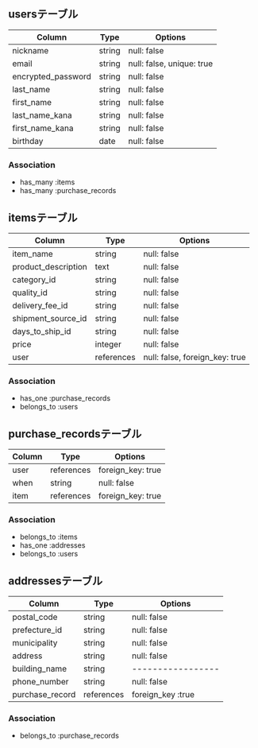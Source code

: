 ## usersテーブル

|   Column          |Type  |  Options                |
|-------------------|------|-------------------------|
|nickname           |string|null: false              |
|email              |string|null: false, unique: true|
|encrypted_password |string|null: false              |
|last_name          |string|null: false              |
|first_name         |string|null: false              |
|last_name_kana     |string|null: false              |
|first_name_kana    |string|null: false              |
|birthday           |date  |null: false              |

### Association
- has_many :items
- has_many :purchase_records


## itemsテーブル

|Column              |Type       |Options                       |
|--------------------|-----------|------------------------------|
|item_name           |string     |null: false                   |
|product_description |text       |null: false                   |
|category_id         |string     |null: false                   |
|quality_id          |string     |null: false                   |
|delivery_fee_id     |string     |null: false                   |
|shipment_source_id  |string     |null: false                   |
|days_to_ship_id     |string     |null: false                   |
|price               |integer    |null: false                   |
|user                |references |null: false, foreign_key: true|

### Association
- has_one :purchase_records
- belongs_to :users


## purchase_recordsテーブル

|Column|Type       |Options          |
|------|-----------|-----------------|
|user  |references |foreign_key: true|
|when  |string     |null: false      |
|item  |references |foreign_key: true|

### Association
- belongs_to :items
- has_one :addresses
- belongs_to :users


## addressesテーブル

|Column         |Type      |Options          |
|---------------|----------|-----------------|
|postal_code    |string    |null: false      |
|prefecture_id  |string    |null: false      |
|municipality   |string    |null: false      |
|address        |string    |null: false      |
|building_name  |string    |-----------------|
|phone_number   |string    |null: false      |
|purchase_record|references|foreign_key :true|

### Association
- belongs_to :purchase_records